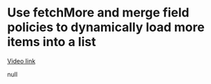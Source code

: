 # Use fetchMore and merge field policies to dynamically load more items into a list

[Video link](https://www.egghead.io/lessons/egghead-use-fetchmore-and-merge-field-policies-to-dynamically-load-more-items-into-a-list?pl=synchronize-client-and-server-state-in-react-using-apollo-client-a45b3b89)

null
